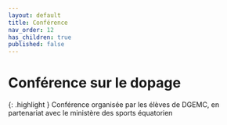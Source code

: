 ```yaml
---
layout: default
title: Conférence
nav_order: 12
has_children: true
published: false
---
```


# Conférence sur le dopage

{: .highlight }
Conférence organisée par les élèves de DGEMC, en partenariat avec le ministère des sports équatorien